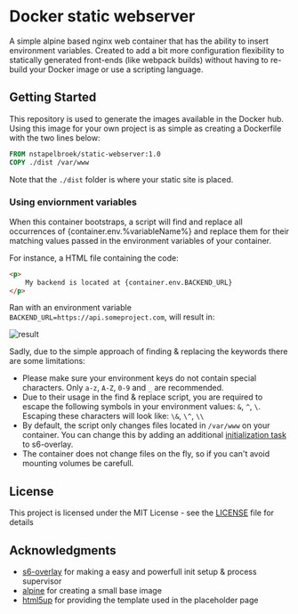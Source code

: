 # Docker static webserver

A simple alpine based nginx web container that has the ability to insert environment variables. Created to add a bit more configuration flexibility to statically generated front-ends (like webpack builds) without having to re-build your Docker image or use a scripting language.

## Getting Started

This repository is used to generate the images available in the Docker hub. Using this image for your own project is as simple as creating a Dockerfile with the two lines below: 

```Dockerfile
FROM nstapelbroek/static-webserver:1.0
COPY ./dist /var/www
``` 

Note that the `./dist` folder is where your static site is placed.

### Using enviornment variables

When this container bootstraps, a script will find and replace all occurrences of {container.env.%variableName%} and replace them for their matching values passed in the environment variables of your container.

For instance, a HTML file containing the code:
```HTML
<p>
    My backend is located at {container.env.BACKEND_URL}
</p>
```

Ran with an environment variable `BACKEND_URL=https://api.someproject.com`, will result in:

![result](https://user-images.githubusercontent.com/3368018/27512102-48ae27aa-5936-11e7-824a-92ca12d5334f.png)

Sadly, due to the simple approach of finding & replacing the keywords there are some limitations:
- Please make sure your environment keys do not contain special characters. Only `a-z`, `A-Z`, `0-9` and `_` are recommended.
- Due to their usage in the find & replace script, you are required to escape the following symbols in your environment values: `&`, `^`, `\`. Escaping these characters will look like: `\&`, `\^`, `\\`
- By default, the script only changes files located in `/var/www` on your container. You can change this by adding an additional [initialization task](https://github.com/just-containers/s6-overlay#executing-initialization-andor-finalization-tasks) to s6-overlay.
- The container does not change files on the fly, so if you can't avoid mounting volumes be carefull.

## License

This project is licensed under the MIT License - see the [LICENSE](LICENSE) file for details

## Acknowledgments

* [s6-overlay](https://github.com/just-containers/s6-overlay) for making a easy and powerfull init setup & process supervisor
* [alpine](https://alpinelinux.org/) for creating a small base image
* [html5up](html5up.net) for providing the template used in the placeholder page
